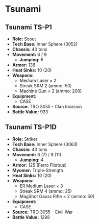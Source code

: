 # Tsunami
## Tsunami TS-P1
- **Role:** Scout
- **Tech Base:** Inner Sphere (3052)
- **Chassis:** 40 tons
- **Movement:** 6 / 9
  - **Jumping:** 6
- **Armor:** 136
- **Heat Sinks:** 10 (20)
- **Weapons:**
  - Medium Laser × 2
  - Streak SRM 2 (ammo: 50)
  - Machine Gun × 2 (ammo: 200)
- **Equipment:**
  - CASE
- **Source:** TRO 3055 - Clan Invasion
- **Battle Value:** 933

## Tsunami TS-P1D
- **Role:** Striker
- **Tech Base:** Inner Sphere (3063)
- **Chassis:** 40 tons
- **Movement:** 6 (7) / 9 (11)
  - **Jumping:** 4
- **Armor:** 125 (Ferro Fibrous)
- **Myomer:** Triple-Strength
- **Heat Sinks:** 10 (20)
- **Weapons:**
  - ER Medium Laser × 3
  - Streak SRM 4 (ammo: 25)
  - MagShot Gauss Rifle × 2 (ammo: 50)
- **Equipment:**
  - CASE
- **Source:** TRO 3055 - Civil War
- **Battle Value:** 1298

